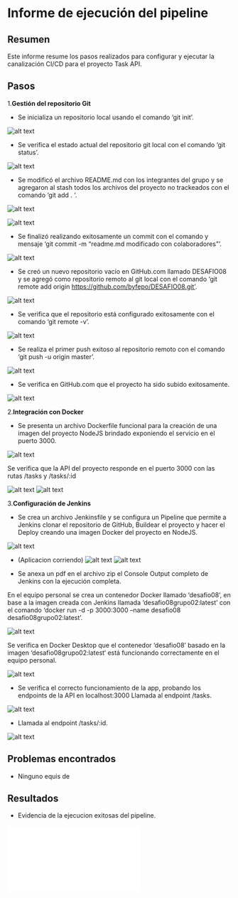 # Informe de ejecución del pipeline

## Resumen

Este informe resume los pasos realizados para configurar y ejecutar la canalización CI/CD para el proyecto Task API.

## Pasos

1.**Gestión del repositorio Git**

- Se inicializa un repositorio local usando el comando ‘git init’.

![alt text](assets/images/repo_img01.png)

- Se verifica el estado actual del repositorio git local con el comando ‘git status’.

![alt text](assets/images/repo_img02.png)

- Se modificó el archivo README.md con los integrantes del grupo y se agregaron al stash todos los archivos del proyecto no trackeados con el comando ‘git add . ‘.

![alt text](assets/images/repo_img03.png)

![alt text](assets/images/repo_img04.png)

- Se finalizó realizando exitosamente un commit con el comando y mensaje ‘git commit -m “readme.md modificado con colaboradores”’.

![alt text](assets/images/repo_img05.png)

- Se creó un nuevo repositorio vacío en GitHub.com llamado DESAFIO08 y se agregó como repositorio remoto al git local con el comando ‘git remote add origin https://github.com/byfepo/DESAFIO08.git’.

![alt text](assets/images/image.png)

- Se verifica que el repositorio está configurado exitosamente con el comando ‘git remote -v’.

![alt text](assets/images/image-1.png)

- Se realiza el primer push exitoso al repositorio remoto con el comando ‘git push -u origin master’.

![alt text](assets/images/image-2.png)

- Se verifica en GitHub.com que el proyecto ha sido subido exitosamente.

![alt text](assets/images/image-3.png)

2.**Integración con Docker**

- Se presenta un archivo Dockerfile funcional para la creación de una imagen del proyecto NodeJS brindado exponiendo el servicio en el puerto 3000.

![alt text](assets/images/image-4.png)

Se verifica que la API del proyecto responde en el puerto 3000 con las rutas /tasks y /tasks/:id

![alt text](assets/images/image-5.png)
![alt text](assets/images/image-10.png)

3.**Configuración de Jenkins**

- Se crea un archivo Jenkinsfile y se configura un Pipeline que permite a Jenkins clonar el repositorio de GitHub, Buildear el proyecto y hacer el Deploy creando una imagen Docker del proyecto en NodeJS.

![alt text](assets/images/image-13.png)

- (Aplicacion corriendo)
![alt text](assets/images/image-14.png)
![alt text](assets/images/image-12.png)

* Se anexa un pdf en el archivo zip el Console Output completo de Jenkins con la ejecución completa. 

En el equipo personal se crea un contenedor Docker llamado ‘desafio08’, en base a la imagen creada con Jenkins llamada ‘desafio08grupo02:latest’ con el comando ‘docker run -d -p 3000:3000 –name desafio08 desafio08grupo02:latest’.

![alt text](assets/images/image-8.png)

Se verifica en Docker Desktop que el contenedor ‘desafio08’ basado en la imagen ‘desafio08grupo02:latest‘ está funcionando correctamente en el equipo personal.

![alt text](assets/images/image-9.png)

- Se verifica el correcto funcionamiento de la app, probando los endpoints de la API en localhost:3000 Llamada al endpoint /tasks.

![alt text](assets/images/image-10.png)

- Llamada al endpoint /tasks/:id.

![alt text](assets/images/image-11.png)

## Problemas encontrados

- Ninguno equis de

## Resultados

- Evidencia de la ejecucion exitosas del pipeline.

![Captura pipeline](<assets/reports/Reporte_46.pdf>)
